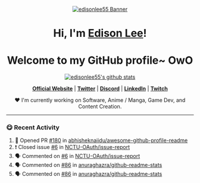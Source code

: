 <p align="center">
  <a href="https://www.edisonlee55.com"><img src="https://cdn.edisonlee55.com/edisonlee55/resources/photo/2020edisonlee55banner.png" alt="edisonlee55 Banner"></a>
</p>

<h1 align="center">Hi, I'm <a href="https://www.edisonlee55.com">Edison Lee</a>!</h1>
<h1 align="center">Welcome to my GitHub profile~ OwO</h1>

<p align="center">
  <a href="https://github.com/edisonlee55"><img src="https://github-readme-stats.vercel.app/api?username=edisonlee55&hide_border=true&show_icons=true" alt="edisonlee55's github stats"></a>
</p>

<p align="center">
  <strong><a href="https://www.edisonlee55.com">Official Website</a></strong> |
  <strong><a href="https://twitter.com/edisonlee55">Twitter</a></strong> |
  <strong><a href="https://discord.gg/nYXzaUS">Discord</a></strong> |
  <strong><a href="https://www.linkedin.com/in/edisonlee55">LinkedIn</a></strong> |
  <strong><a href="https://www.twitch.tv/edisonlee55">Twitch</a></strong>
</p>

<p align="center">❤ I'm currently working on Software, Anime / Manga, Game Dev, and Content Creation.</p>

<hr>

<h3>😋 Recent Activity</h3>

<!--START_SECTION:activity-->
1. 💪 Opened PR [#180](https://github.com//abhisheknaiidu/awesome-github-profile-readme/pull/180) in [abhisheknaiidu/awesome-github-profile-readme](https://github.com//abhisheknaiidu/awesome-github-profile-readme)
2. ❗️ Closed issue [#6](https://github.com//NCTU-OAuth/issue-report/issues/6) in [NCTU-OAuth/issue-report](https://github.com//NCTU-OAuth/issue-report)
3. 🗣 Commented on [#6](https://github.com//NCTU-OAuth/issue-report/issues/6) in [NCTU-OAuth/issue-report](https://github.com//NCTU-OAuth/issue-report)
4. 🗣 Commented on [#86](https://github.com//anuraghazra/github-readme-stats/issues/86) in [anuraghazra/github-readme-stats](https://github.com//anuraghazra/github-readme-stats)
5. 🗣 Commented on [#86](https://github.com//anuraghazra/github-readme-stats/issues/86) in [anuraghazra/github-readme-stats](https://github.com//anuraghazra/github-readme-stats)
<!--END_SECTION:activity-->


<!--
**edisonlee55/edisonlee55** is a ✨ _special_ ✨ repository because its `README.md` (this file) appears on your GitHub profile.

Here are some ideas to get you started:

- 🔭 I’m currently working on ...
- 🌱 I’m currently learning ...
- 👯 I’m looking to collaborate on ...
- 🤔 I’m looking for help with ...
- 💬 Ask me about ...
- 📫 How to reach me: ...
- 😄 Pronouns: ...
- ⚡ Fun fact: ...
-->
